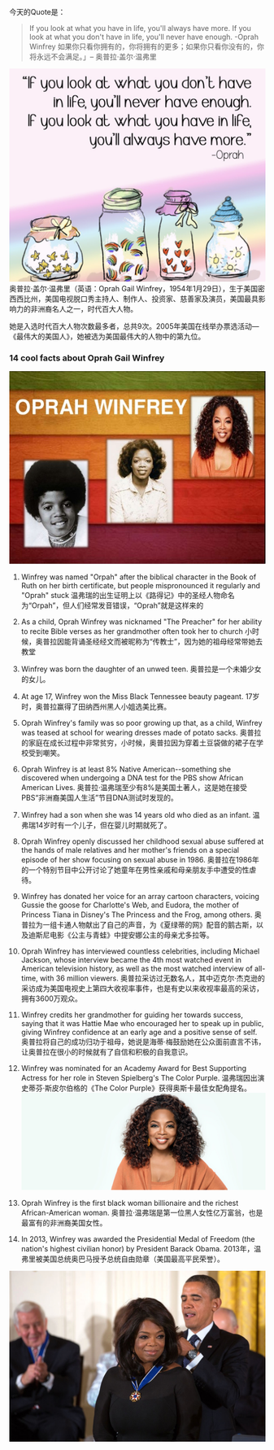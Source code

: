 今天的Quote是：
> If you look at what you have in life, you'll always have more. If you look at what you don't have in life, you'll never have enough.  -Oprah Winfrey 
如果你只看你拥有的，你将拥有的更多；如果你只看你没有的，你将永远不会满足。」– 奥普拉·盖尔·温弗里

![](./_image/2021-05-02-21-07-10.png)
奥普拉·盖尔·温弗里（英语：Oprah Gail Winfrey，1954年1月29日），生于美国密西西比州，美国电视脱口秀主持人、制作人、投资家、慈善家及演员，美国最具影响力的非洲裔名人之一，时代百大人物。

她是入选时代百大人物次数最多者，总共9次。2005年美国在线举办票选活动—《最伟大的美国人》，她被选为美国最伟大的人物中的第九位。

### 14 cool facts about Oprah Gail Winfrey
![](./_image/2021-05-02-21-23-34.jpg)
1. Winfrey was named "Orpah" after the biblical character in the Book of Ruth on her birth certificate, but people mispronounced it regularly and "Oprah" stuck
温弗瑞的出生证明上以《路得记》中的圣经人物命名为“Orpah”，但人们经常发音错误，“Oprah”就是这样来的

2. As a child, Oprah Winfrey was nicknamed "The Preacher" for her ability to recite Bible verses as her grandmother often took her to church
小时候，奥普拉因能背诵圣经经文而被昵称为“传教士”，因为她的祖母经常带她去教堂

3. Winfrey was born the daughter of an unwed teen.
奥普拉是一个未婚少女的女儿。

4. At age 17, Winfrey won the Miss Black Tennessee beauty pageant.
17岁时，奥普拉赢得了田纳西州黑人小姐选美比赛。

5. Oprah Winfrey's family was so poor growing up that, as a child, Winfrey was teased at school for wearing dresses made of potato sacks.
奥普拉的家庭在成长过程中非常贫穷，小时候，奥普拉因为穿着土豆袋做的裙子在学校受到嘲笑。

6. Oprah Winfrey is at least 8% Native American--something she discovered when undergoing a DNA test for the PBS show African American Lives.
奥普拉·温弗瑞至少有8%是美国土著人，这是她在接受PBS“非洲裔美国人生活”节目DNA测试时发现的。

7. Winfrey had a son when she was 14 years old who died as an infant.
温弗瑞14岁时有一个儿子，但在婴儿时期就死了。

8. Oprah Winfrey openly discussed her childhood sexual abuse suffered at the hands of male relatives and her mother's friends on a special episode of her show focusing on sexual abuse in 1986.
奥普拉在1986年的一个特别节目中公开讨论了她童年在男性亲戚和母亲朋友手中遭受的性虐待。

9. Winfrey has donated her voice for an array cartoon characters, voicing Gussie the goose for Charlotte's Web, and Eudora, the mother of Princess Tiana in Disney's The Princess and the Frog, among others.
奥普拉为一组卡通人物献出了自己的声音，为《夏绿蒂的网》配音的鹅古斯，以及迪斯尼电影《公主与青蛙》中提安娜公主的母亲尤多拉等。

10. Oprah Winfrey has interviewed countless celebrities, including Michael Jackson, whose interview became the 4th most watched event in American television history, as well as the most watched interview of all-time, with 36 million viewers.
奥普拉采访过无数名人，其中迈克尔·杰克逊的采访成为美国电视史上第四大收视率事件，也是有史以来收视率最高的采访，拥有3600万观众。

11. Winfrey credits her grandmother for guiding her towards success, saying that it was Hattie Mae who encouraged her to speak up in public, giving Winfrey confidence at an early age and a positive sense of self.
奥普拉将自己的成功归功于祖母，她说是海蒂·梅鼓励她在公众面前直言不讳，让奥普拉在很小的时候就有了自信和积极的自我意识。

12. Winfrey was nominated for an Academy Award for Best Supporting Actress for her role in Steven Spielberg's The Color Purple.
温弗瑞因出演史蒂芬·斯皮尔伯格的《The Color Purple》获得奥斯卡最佳女配角提名。
![](./_image/2021-05-02-21-23-11.jpg)

13. Oprah Winfrey is the first black woman billionaire and the richest African-American woman.
奥普拉·温弗瑞是第一位黑人女性亿万富翁，也是最富有的非洲裔美国女性。

14. In 2013, Winfrey was awarded the Presidential Medal of Freedom (the nation's highest civilian honor) by President Barack Obama.
2013年，温弗里被美国总统奥巴马授予总统自由勋章（美国最高平民荣誉）。

![](./_image/2021-05-02-21-24-20.jpg)